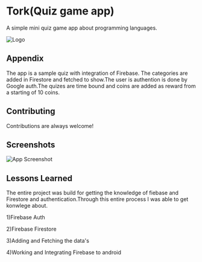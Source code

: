 

# Tork(Quiz game app)

A simple mini quiz game app about programming languages.

![Logo](https://www.canva.com/design/DAEpr3z414Y/kyMpUZqI_-w4yXcJnAAQNA/view?utm_content=DAEpr3z414Y&utm_campaign=designshare&utm_medium=link&utm_source=homepage_design_menu)

## Appendix

The app is a sample quiz with integration of Firebase. The categories are added in Firestore and fetched to show.The user is authention is done by Google auth.The quizes are time bound  and coins are added as reward from a starting of 10 coins.

## Contributing

Contributions are always welcome!

## Screenshots

![App Screenshot](https://via.placeholder.com/468x300?text=App+Screenshot+Here)

## Lessons Learned

The entire project was build for getting the knowledge of fiebase and Firestore and authentication.Through this entire process I was able to get konwlege about.

 1)Firebase Auth

2)Firebase Firestore

 

3)Adding and Fetching the data's

4)Working and Integrating Firebase to android


